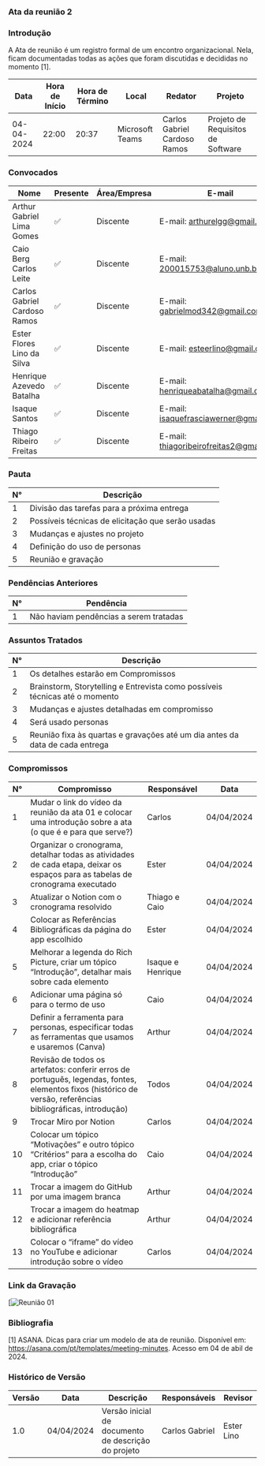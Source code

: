 
### Ata da reunião 2
### Introdução
A Ata de reunião é um registro formal de um encontro organizacional. Nela, ficam documentadas todas as ações que foram discutidas e decididas no momento [1].

| Data       | Hora de Início | Hora de Término | Local           | Redator               | Projeto       |
|------------|-----------------|------------------|-----------------|-----------------------|---------------|
| 04-04-2024 | 22:00           | 20:37            | Microsoft Teams | Carlos Gabriel Cardoso Ramos | Projeto de Requisitos de Software|

### Convocados
| Nome                                  | Presente | Área/Empresa | E-mail                                |
|---------------------------------------|----------|--------------|---------------------------------------|
| Arthur Gabriel Lima Gomes                  | ✅        | Discente     | E-mail: arthurelgg@gmail.com |
| Caio Berg Carlos Leite            | ✅       | Discente     | E-mail: 200015753@aluno.unb.br        |
| Carlos Gabriel Cardoso Ramos                | ✅       | Discente     | E-mail: gabrielmod342@gmail.com    |
| Ester Flores Lino da Silva                | ✅       | Discente     | E-mail: esteerlino@gmail.com   |
| Henrique Azevedo Batalha             | ✅       | Discente     | E-mail:  henriqueabatalha@gmail.com     |
| Isaque Santos | ✅        | Discente     | E-mail: isaquefrasciawerner@gmail.com        |
| Thiago Ribeiro Freitas                   | ✅      | Discente     | E-mail: thiagoribeirofreitas2@gmail.com         |

### Pauta
| N°  | Descrição                                         |
|-----|---------------------------------------------------|
| 1   | Divisão das tarefas  para a próxima entrega   |
| 2   | Possíveis técnicas de elicitação que serão usadas   |
| 3   | Mudanças e ajustes no projeto   |
| 4   | Definição do uso de personas   |
| 5   | Reunião e gravação   |




### Pendências Anteriores
| N°  | Pendência                                          |
|-----|----------------------------------------------------|
| 1   | Não haviam pendências a serem tratadas            |

### Assuntos Tratados
| N°  | Descrição                                           |
|-----|-----------------------------------------------------|
| 1   | Os detalhes estarão em Compromissos |
| 2   | Brainstorm, Storytelling e Entrevista  como possíveis técnicas até o momento |
| 3   | Mudanças e ajustes detalhadas em compromisso    |
| 4   | Será usado personas   |
| 5   | Reunião fixa às quartas e gravações até um dia antes da data de cada entrega |



### Compromissos

| N°  | Compromisso                           | Responsável        | Data       |
|-----|---------------------------------------|--------------------|------------|
| 1   | Mudar o link do vídeo da reunião da ata 01 e colocar uma introdução sobre a ata (o que é e para que serve?) | Carlos               | 04/04/2024 |
| 2   | Organizar o cronograma, detalhar todas as atividades de cada etapa, deixar os espaços para as tabelas de cronograma executado | Ester             | 04/04/2024  |
| 3   | Atualizar o Notion com o cronograma resolvido | Thiago e Caio    | 04/04/2024   |
| 4   | Colocar as Referências Bibliográficas da página do app escolhido | Ester    | 04/04/2024  |
| 5   | Melhorar a legenda do Rich Picture, criar um tópico “Introdução”, detalhar mais sobre cada elemento | Isaque e Henrique           | 04/04/2024   |
| 6   | Adicionar uma página só para o termo de uso | Caio              | 04/04/2024  |
| 7   | Definir a ferramenta para personas, especificar todas as ferramentas que usamos e usaremos (Canva) | Arthur              | 04/04/2024  |
| 8   | Revisão de todos os artefatos: conferir erros de português, legendas, fontes, elementos fixos (histórico de versão, referências bibliográficas, introdução) | Todos              | 04/04/2024  |
| 9   | Trocar Miro por Notion | Carlos | 04/04/2024  |
| 10  | Colocar um tópico “Motivações” e outro tópico “Critérios” para a escolha do app, criar o tópico “Introdução” | Caio | 04/04/2024 |
| 11  | Trocar a imagem do GitHub por uma imagem branca | Arthur | 04/04/2024 |
| 12  | Trocar a imagem do heatmap e adicionar referência bibliográfica | Arthur | 04/04/2024 |
| 13  | Colocar o “iframe” do vídeo no YouTube e adicionar introdução sobre o vídeo | Carlos | 04/04/2024 |


### Link da Gravação
[![Reunião 01]()

### Bibliografia
[1] ASANA. Dicas para criar um modelo de ata de reunião. Disponível em: https://asana.com/pt/templates/meeting-minutes. Acesso em 04 de abil de 2024.


### Histórico de Versão
| Versão | Data       | Descrição                           | Responsáveis          | Revisor        |
|--------|------------|-------------------------------------|------------------------|----------------|
|1.0	|04/04/2024|	Versão inicial de documento de descrição do projeto	|Carlos	Gabriel |Ester Lino |

